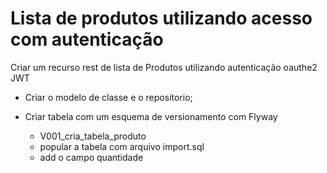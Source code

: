 # Lista de produtos utilizando acesso com autenticação
Criar um recurso rest de lista de Produtos utilizando autenticação oauthe2 JWT 

- Criar o modelo de classe e o repositorio;

- Criar tabela com um esquema de versionamento com Flyway
	- V001_cria_tabela_produto
	- popular a tabela com arquivo import.sql
	- add o campo quantidade